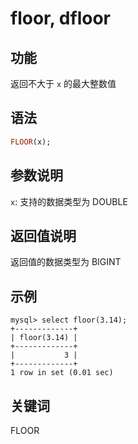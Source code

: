 # floor, dfloor

## 功能

返回不大于 `x` 的最大整数值

## 语法

```Haskell
FLOOR(x);
```

## 参数说明

`x`: 支持的数据类型为 DOUBLE

## 返回值说明

返回值的数据类型为 BIGINT

## 示例

```Plain Text
mysql> select floor(3.14);
+-------------+
| floor(3.14) |
+-------------+
|           3 |
+-------------+
1 row in set (0.01 sec)
```

## 关键词

FLOOR
